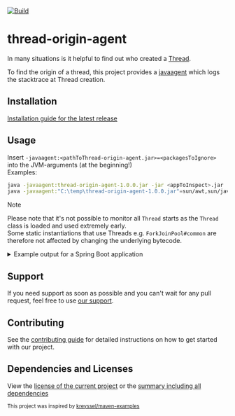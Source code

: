 [![Build](https://img.shields.io/github/actions/workflow/status/xdev-software/thread-origin-agent/checkBuild.yml?branch=develop)](https://github.com/xdev-software/thread-origin-agent/actions/workflows/checkBuild.yml?query=branch%3Adevelop)

# thread-origin-agent

In many situations is it helpful to find out who created a [Thread](https://docs.oracle.com/en/java/javase/21/docs/api/java.base/java/lang/Thread.html).

To find the origin of a thread, this project provides a [javaagent](https://docs.oracle.com/en/java/javase/21/docs/api/java.instrument/java/lang/instrument/package-summary.html) which logs the stacktrace at Thread creation.

## Installation
[Installation guide for the latest release](https://github.com/xdev-software/thread-origin-agent/releases/latest#Installation)

## Usage
Insert ``-javaagent:<pathToThread-origin-agent.jar>=<packagesToIgnore>`` into the JVM-arguments (at the beginning!)<br/>
Examples:
```bash
java -javaagent:thread-origin-agent-1.0.0.jar -jar <appToInspect>.jar
java -javaagent:"C:\temp\thread-origin-agent-1.0.0.jar"=sun/awt,sun/java2d -jar <appToInspect>.jar
```

> [!NOTE]
> Please note that it's not possible to monitor all ``Thread`` starts as the ``Thread`` class is loaded and used extremely early.<br/>
> Some static instantiations that use Threads e.g. ``ForkJoinPool#common`` are therefore not affected by changing the underlying bytecode.

<details><summary>Example output for a Spring Boot application</summary>

```
[TOA] Arg: null
[TOA] Ignoring excluded:
[TOA] Trying to retransform loaded classes
[TOA] Ignoring javassist.CtField
...
[TOA] Retransformed loaded classes; 820x successful, 150x unmodifiable
[TOA] Detected java.lang.Thread.start() id: 46 name: background-preinit
[TOA]   org.springframework.boot.autoconfigure.BackgroundPreinitializer.performPreinitialization(BackgroundPreinitializer.java:129)
[TOA]   org.springframework.boot.autoconfigure.BackgroundPreinitializer.onApplicationEvent(BackgroundPreinitializer.java:85)
[TOA]   org.springframework.boot.autoconfigure.BackgroundPreinitializer.onApplicationEvent(BackgroundPreinitializer.java:55)
...
[TOA] Detected java.lang.Thread.start() id: 47 name: Thread-0
[TOA]   org.springframework.boot.autoconfigure.condition.OnClassCondition$ThreadedOutcomesResolver.<init>(OnClassCondition.java:147)
...
```

</details>

## Support
If you need support as soon as possible and you can't wait for any pull request, feel free to use [our support](https://xdev.software/en/services/support).

## Contributing
See the [contributing guide](./CONTRIBUTING.md) for detailed instructions on how to get started with our project.

## Dependencies and Licenses
View the [license of the current project](LICENSE) or the [summary including all dependencies](https://xdev-software.github.io/thread-origin-agent/dependencies)

<sub>This project was inspired by [kreyssel/maven-examples](https://github.com/kreyssel/maven-examples)</sub>
